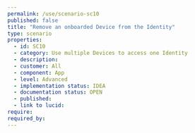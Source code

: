 ```yaml
---
permalink: /use/scenario-sc10
published: false
title: "Remove an onboarded Device from the Identity"
type: scenario
properties:
  - id: SC10
  - category: Use multiple Devices to access one Identity
  - description: 
  - customer: All
  - component: App
  - level: Advanced
  - implementation status: IDEA
  - documentation status: OPEN
  - published: 
  - link to lucid: 
require:
required_by:
---
```

